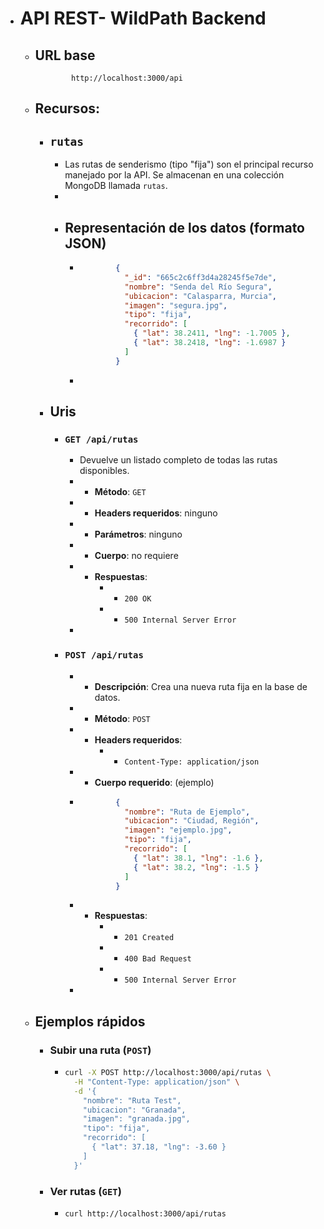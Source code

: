 - # API REST- WildPath Backend
	- ## URL base
    
        ```
                http://localhost:3000/api	
        ```

	- ## Recursos:
		- ## `rutas`
			- Las rutas de senderismo (tipo "fija") son el principal recurso manejado por la API. Se almacenan en una colección MongoDB llamada `rutas`.
			-
			- ## Representación de los datos (formato JSON)
				-
				  ```json
				          {
				            "_id": "665c2c6ff3d4a28245f5e7de",
				            "nombre": "Senda del Río Segura",
				            "ubicacion": "Calasparra, Murcia",
				            "imagen": "segura.jpg",
				            "tipo": "fija",
				            "recorrido": [
				              { "lat": 38.2411, "lng": -1.7005 },
				              { "lat": 38.2418, "lng": -1.6987 }
				            ]
				          }
				  ```
				-

		- ## Uris
			- ### `GET /api/rutas`
				- Devuelve un listado completo de todas las rutas disponibles.
				- - **Método**: `GET`
				- - **Headers requeridos**: ninguno
				- - **Parámetros**: ninguno
				- - **Cuerpo**:  no requiere
				- - **Respuestas**:
					- - `200 OK`
					- - `500 Internal Server Error`
				-

			- ### `POST /api/rutas`
				- - **Descripción**: Crea una nueva ruta fija en la base de datos.
				- - **Método**: `POST`
				- - **Headers requeridos**:
					- - `Content-Type: application/json`
				- - **Cuerpo requerido**: (ejemplo)
				-
				  ```json
				          {
				            "nombre": "Ruta de Ejemplo",
				            "ubicacion": "Ciudad, Región",
				            "imagen": "ejemplo.jpg",
				            "tipo": "fija",
				            "recorrido": [
				              { "lat": 38.1, "lng": -1.6 },
				              { "lat": 38.2, "lng": -1.5 }
				            ]
				          }
				  ```
				- - **Respuestas**:
					- - `201 Created`
					- - `400 Bad Request`
					- - `500 Internal Server Error`
				-

	- ## Ejemplos rápidos
		- ### Subir una ruta (`POST`)
			-
			  ```bash
			  curl -X POST http://localhost:3000/api/rutas \
			    -H "Content-Type: application/json" \
			    -d '{
			      "nombre": "Ruta Test",
			      "ubicacion": "Granada",
			      "imagen": "granada.jpg",
			      "tipo": "fija",
			      "recorrido": [
			        { "lat": 37.18, "lng": -3.60 }
			      ]
			    }'
			  ```
		- ### Ver rutas (`GET`)
			-
			  ```bash
			  curl http://localhost:3000/api/rutas
			  ```